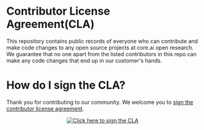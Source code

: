 # Contributor License Agreement(CLA)
This repository contains public records of everyone who can contribute and make code changes to any open source projects at core.ai open research. We guarantee that no one apart from the listed contributors in this repo can make any code changes that end up in our customer's hands.

# How do I sign the CLA?
Thank you for contributing  to our community. We welcome you to [sign the contributor license agreement](https://aicore.github.io/contributor-license-agreement/). 
<p align="center">
<a href="https://aicore.github.io/contributor-license-agreement/"><img src="docs/img/sign_cla_button.svg" alt="Click here to sign the CLA"/></a>
</p>